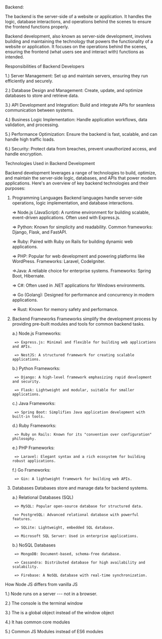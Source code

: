 Backend:


The backend is the server-side of a website or application. It handles the logic, database interactions, and operations behind the scenes to ensure the frontend functions properly.



Backend development, also known as server-side development, involves building and maintaining the technology that powers the functionality of a website or application. It focuses on the operations behind the scenes, ensuring the frontend (what users see and interact with) functions as intended.


Responsibilities of Backend Developers

1.) Server Management: Set up and maintain servers, ensuring they run efficiently and securely.

2.) Database Design and Management: Create, update, and optimize databases to store and retrieve data.

3.) API Development and Integration: Build and integrate APIs for seamless communication between systems.

4.) Business Logic Implementation: Handle application workflows, data validation, and processing.

5.) Performance Optimization: Ensure the backend is fast, scalable, and can handle high traffic loads.

6.) Security: Protect data from breaches, prevent unauthorized access, and handle encryption.



Technologies Used in Backend Development

Backend development leverages a range of technologies to build, optimize, and maintain the server-side logic, databases, and APIs that power modern applications. Here's an overview of key backend technologies and their purposes:


1. Programming Languages
Backend languages handle server-side operations, logic implementation, and database interactions.

    => Node.js (JavaScript): A runtime environment for building scalable, event-driven applications. Often used with Express.js.

    => Python: Known for simplicity and readability. Common frameworks: Django, Flask, and FastAPI.

    => Ruby: Paired with Ruby on Rails for building dynamic web applications.

    => PHP: Popular for web development and powering platforms like WordPress. Frameworks: Laravel, CodeIgniter.

    =>Java: A reliable choice for enterprise systems. Frameworks: Spring Boot, Hibernate.

    => C#: Often used in .NET applications for Windows environments.

    => Go (Golang): Designed for performance and concurrency in modern applications.

    => Rust: Known for memory safety and performance.

2. Backend Frameworks
Frameworks simplify the development process by providing pre-built modules and tools for common backend tasks.

    a.) Node.js Frameworks:

        => Express.js: Minimal and flexible for building web applications and APIs.

        => NestJS: A structured framework for creating scalable applications.

    b.) Python Frameworks:

        => Django: A high-level framework emphasizing rapid development and security.

        => Flask: Lightweight and modular, suitable for smaller applications.

    c.) Java Frameworks:

        => Spring Boot: Simplifies Java application development with built-in tools.

    d.) Ruby Frameworks:

        => Ruby on Rails: Known for its "convention over configuration" philosophy.

    e.) PHP Frameworks:

        => Laravel: Elegant syntax and a rich ecosystem for building robust applications.

    f.) Go Frameworks:

        => Gin: A lightweight framework for building web APIs.


3. Databases
Databases store and manage data for backend systems.

    a.) Relational Databases (SQL)

        => MySQL: Popular open-source database for structured data.

        => PostgreSQL: Advanced relational database with powerful features.

        => SQLite: Lightweight, embedded SQL database.

        => Microsoft SQL Server: Used in enterprise applications.

    b.) NoSQL Databases

        => MongoDB: Document-based, schema-free database.

        => Cassandra: Distributed database for high availability and scalability.
        
        => Firebase: A NoSQL database with real-time synchronization.



How Node JS differs from vanilla JS

1.) Node runs on a server --- not in a browser.

2.) The console is the terminal window

3.) The is a global object instead of the window object

4.) It has common core modules

5.) Common JS Modules instead of ES6 modules